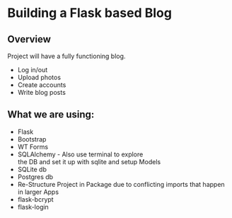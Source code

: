 # Building a Flask based Blog

## Overview
Project will have a fully functioning blog.  
* Log in/out  
* Upload photos  
* Create accounts  
* Write blog posts

## What we are using:
* Flask
* Bootstrap
* WT Forms
* SQLAlchemy - Also use terminal to explore  
                the DB and set it up with sqlite
                and setup Models 
* SQLite db
* Postgres db
* Re-Structure Project in Package due to conflicting imports
that happen in larger Apps
*  flask-bcrypt
*  flask-login 